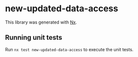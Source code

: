 # new-updated-data-access

This library was generated with [Nx](https://nx.dev).

## Running unit tests

Run `nx test new-updated-data-access` to execute the unit tests.

